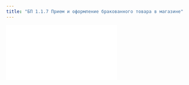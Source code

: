 ```yaml
---
title: "БП 1.1.7 Прием и оформление бракованного товара в магазине"
---
```


![](1.1.7.%20Прием%20и%20оформление%20бракованного%20товара%20в%20магазине.pdf)